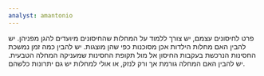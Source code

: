 ```yaml
---
analyst: amantonio
---
```


פרט לחיסונים עצמם, יש צורך ללמוד על המחלות שהחיסונים מיועדים להגן מפניהן. יש להבין האם מחלות הילדות אכן מסוכנות כפי שהן מוצגות. יש להבין כמה זמן נמשכת החסינות הנרכשת בעקבות החיסון אל מול תקופת החסינות שמעניקה המחלה הטבעית. יש להבין האם המחלה גורמת אך ורק לנזק, או אולי למחלות יש גם יתרונות כלשהם.
